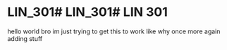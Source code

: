 # LIN_301# LIN_301# LIN 301

hello world
bro im just trying to get this to work
like why
once more
again
adding stuff
